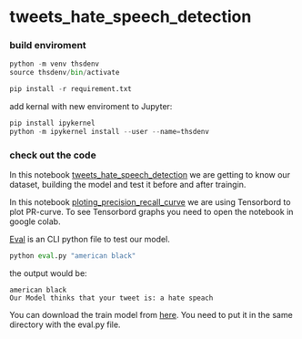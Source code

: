 # tweets_hate_speech_detection

### build enviroment
``` python
python -m venv thsdenv
source thsdenv/bin/activate
```

``` python
pip install -r requirement.txt
```
add kernal with new enviroment to Jupyter:

``` python
pip install ipykernel
python -m ipykernel install --user --name=thsdenv
```
### check out the code
In this notebook [tweets_hate_speech_detection](https://github.com/YamenHabib/tweets_hate_speech_detection/blob/main/nootbooks/tweets_hate_speech_detection.ipynb) we are getting to know our dataset, building the model and test it before and after traingin.

In this notebook [ploting_precision_recall_curve](https://github.com/YamenHabib/tweets_hate_speech_detection/blob/main/nootbooks/ploting_precision_recall_curve.ipynb) we are using Tensorbord to plot PR-curve. To see Tensorbord graphs you need to open the notebook in google colab.

[Eval](https://github.com/YamenHabib/tweets_hate_speech_detection/blob/main/eval.py) is an CLI python file to test our model. 

``` python
python eval.py "american black"
```
the output would be: 
```
american black
Our Model thinks that your tweet is: a hate speach
```

You can download the train model from [here](https://drive.google.com/file/d/1-ObPKmSgN8Pprmz9S02L02pi1qjCgBUE/view?usp=sharing).
You need to put it in the same directory with the eval.py file.

